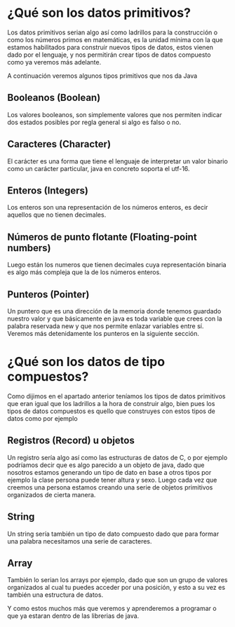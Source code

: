 # ¿Qué son los datos primitivos?

Los datos primitivos serian algo así como ladrillos para la construcción o como los números primos en matemáticas, es la unidad mínima con la que estamos habilitados para construir nuevos tipos de datos, estos vienen dado por el lenguaje, y nos permitirán crear tipos de datos compuesto como ya veremos más adelante.

A continuación veremos algunos tipos primitivos que nos da Java

## Booleanos (Boolean)

Los valores booleanos, son simplemente valores que nos permiten indicar dos estados posibles por regla general si algo es falso o no.

## Caracteres (Character)

El carácter es una forma que tiene el lenguaje de interpretar un valor binario como un carácter particular, java en concreto soporta el utf-16.

## Enteros (Integers)

Los enteros son una representación de los números enteros, es decir aquellos que no tienen decimales.

## Números de punto flotante (Floating-point numbers)

Luego están los numeros que tienen decimales cuya representación binaria es algo más compleja que la de los números enteros.

## Punteros (Pointer)

Un puntero que es una dirección de la memoria donde tenemos guardado nuestro valor y que básicamente en java es toda variable que crees con la palabra reservada new y que nos permite enlazar variables entre sí. Veremos más detenidamente los punteros en la siguiente sección.

# ¿Qué son los datos de tipo compuestos?

Como dijimos en el apartado anterior teníamos los tipos de datos primitivos que eran igual que los ladrillos a la hora de construir algo, bien pues los tipos de datos compuestos es quello que construyes con estos tipos de datos como por ejemplo

## Registros (Record) u objetos

Un registro sería algo así como las estructuras de datos de C, o por ejemplo podríamos decir que es algo parecido a un objeto de java, dado que nosotros estamos generando un tipo de dato en base a otros tipos por ejemplo la clase persona puede tener altura y sexo. Luego cada vez que creemos una persona estamos creando una serie de objetos primitivos organizados de cierta manera.

## String

Un string sería también un tipo de dato compuesto dado que para formar una palabra necesitamos una serie de caracteres.

## Array

También lo serian los arrays por ejemplo, dado que son un grupo de valores organizados al cual tu puedes acceder por una posición, y esto a su vez es también una estructura de datos.

Y como estos muchos más que veremos y aprenderemos a programar o que ya estaran dentro de las librerias de java.
